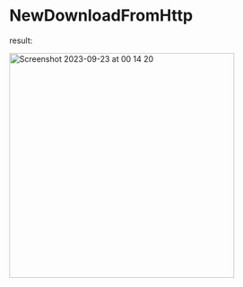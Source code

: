 # NewDownloadFromHttp

result:

<img width="401" alt="Screenshot 2023-09-23 at 00 14 20" src="https://github.com/dmytra/NewDownloadFromHttp/assets/105235692/d1ccdf03-654e-4aa6-9f9e-48b13fc192de">
